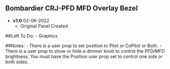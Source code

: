 ## Bombardier CRJ-PFD MFD Overlay Bezel
- **v1.0** 02-06-2022
    - Original Panel Created


##Left To Do:
    - Graphics
	
##Notes:
    - There is a user prop to set position to Pilot or CoPilot or Both.
    - There is a user prop to show or hide a dimmer knob to control the PFD/MFD brightness. You must have the Position user prop set to control one side or both sides. 